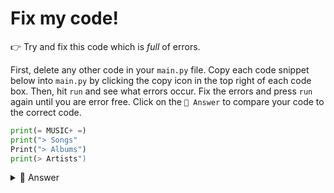 # Fix my code!
👉 Try and fix this code which is *full* of errors.

First, delete any other code in your `main.py` file. Copy each code snippet below into `main.py` by clicking the copy icon in the top right of each code box. Then, hit `run` and see what errors occur. Fix the errors and press `run` again until you are error free. Click on the `👀 Answer` to compare your code to the correct code.
```python
print(= MUSIC+ =)
print("> Songs"
Print("> Albums")
print(> Artists")
```

<details> <summary> 👀 Answer </summary>

```python
print("= MUSIC+ =")
print("> Songs")
print("> Albums")
print("> Artists")
```
*It does not matter if you use capital letters or lowercase letters for your string. Just be consistent.*
</details>

